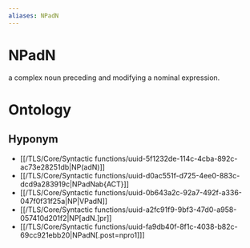 ```yaml
---
aliases: NPadN
---
```

# NPadN

a complex noun preceding and modifying a nominal expression.
> 
# Ontology

## Hyponym
- [[/TLS/Core/Syntactic functions/uuid-5f1232de-114c-4cba-892c-ac73e28251db|NP(adN)]]
- [[/TLS/Core/Syntactic functions/uuid-d0ac551f-d725-4ee0-883c-dcd9a283919c|NPadNab{ACT}]]
- [[/TLS/Core/Syntactic functions/uuid-0b643a2c-92a7-492f-a336-047f0f31f25a|NP|VPadN]]
- [[/TLS/Core/Syntactic functions/uuid-a2fc91f9-9bf3-47d0-a958-057410d201f2|NP[adN.]pr]]
- [[/TLS/Core/Syntactic functions/uuid-fa9db40f-8f1c-4038-b82c-69cc921ebb20|NPadN[.post=npro1]]]